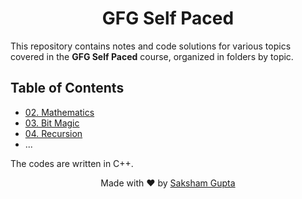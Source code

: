 <h1 style="text-align:center">GFG Self Paced</h1>

<p>This repository contains notes and code solutions for various topics covered in the <strong>GFG Self Paced</strong> course, organized in folders by topic.</p>

<h2>Table of Contents</h2>

<ul>
  <li><a href=".tree/main/02.%20Mathematics/">02. Mathematics</a></li>
  <li><a href="./tree/main/03.%20Bit%20Magic/">03. Bit Magic</a></li>
  <li><a href="./tree/main/04.%20Recursion/">04. Recursion</a></li>
  <li>...</li>
</ul>

<p>The codes are written in C++.</p>

<center>Made with ♥ by <a href="https://sakshgupta.vercel.app/">Saksham Gupta</a></center>
